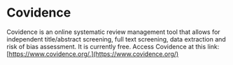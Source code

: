 # Covidence

Covidence is an online systematic review management tool that allows for independent title/abstract screening, full text screening, data extraction and risk of bias assessment.  It is currently free. Access Covidence at this link: [https://www.covidence.org/.](https://www.covidence.org/)
